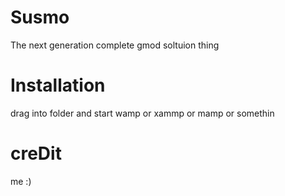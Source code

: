 # Susmo

The next generation complete gmod soltuion thing

# Installation

drag into folder and start wamp or xammp or mamp or somethin


# creDit
me :)

